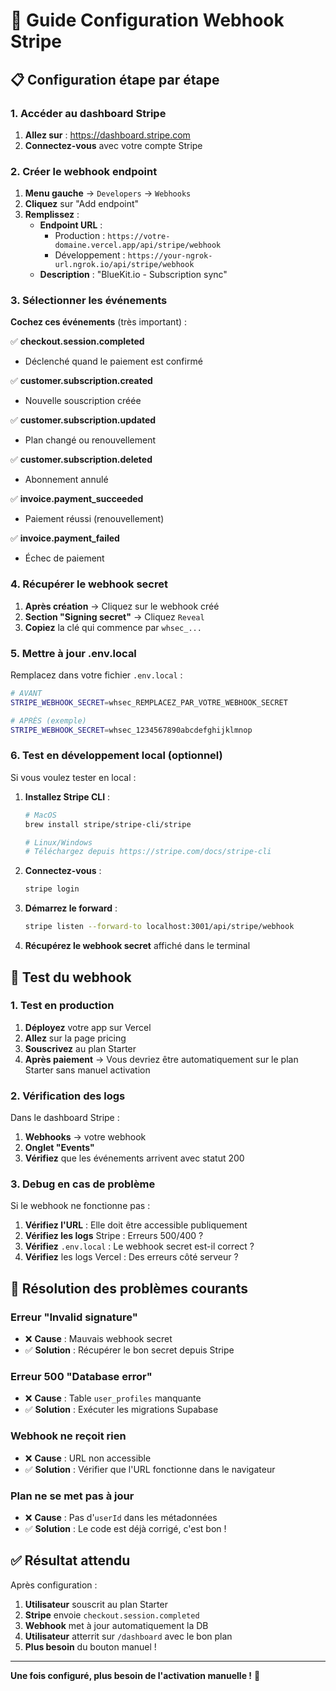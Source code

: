 # 🎯 Guide Configuration Webhook Stripe

## 📋 Configuration étape par étape

### 1. Accéder au dashboard Stripe

1. **Allez sur** : https://dashboard.stripe.com
2. **Connectez-vous** avec votre compte Stripe

### 2. Créer le webhook endpoint

1. **Menu gauche** → `Developers` → `Webhooks`
2. **Cliquez** sur "Add endpoint"
3. **Remplissez** :
   - **Endpoint URL** : 
     - Production : `https://votre-domaine.vercel.app/api/stripe/webhook`
     - Développement : `https://your-ngrok-url.ngrok.io/api/stripe/webhook`
   - **Description** : "BlueKit.io - Subscription sync"

### 3. Sélectionner les événements

**Cochez ces événements** (très important) :

✅ **checkout.session.completed**
- Déclenché quand le paiement est confirmé

✅ **customer.subscription.created**  
- Nouvelle souscription créée

✅ **customer.subscription.updated**
- Plan changé ou renouvellement

✅ **customer.subscription.deleted**
- Abonnement annulé

✅ **invoice.payment_succeeded**
- Paiement réussi (renouvellement)

✅ **invoice.payment_failed**
- Échec de paiement

### 4. Récupérer le webhook secret

1. **Après création** → Cliquez sur le webhook créé
2. **Section "Signing secret"** → Cliquez `Reveal`
3. **Copiez** la clé qui commence par `whsec_...`

### 5. Mettre à jour .env.local

Remplacez dans votre fichier `.env.local` :

```bash
# AVANT
STRIPE_WEBHOOK_SECRET=whsec_REMPLACEZ_PAR_VOTRE_WEBHOOK_SECRET

# APRÈS (exemple)
STRIPE_WEBHOOK_SECRET=whsec_1234567890abcdefghijklmnop
```

### 6. Test en développement local (optionnel)

Si vous voulez tester en local :

1. **Installez Stripe CLI** :
   ```bash
   # MacOS
   brew install stripe/stripe-cli/stripe
   
   # Linux/Windows
   # Téléchargez depuis https://stripe.com/docs/stripe-cli
   ```

2. **Connectez-vous** :
   ```bash
   stripe login
   ```

3. **Démarrez le forward** :
   ```bash
   stripe listen --forward-to localhost:3001/api/stripe/webhook
   ```

4. **Récupérez le webhook secret** affiché dans le terminal

## 🚀 Test du webhook

### 1. Test en production

1. **Déployez** votre app sur Vercel
2. **Allez** sur la page pricing
3. **Souscrivez** au plan Starter
4. **Après paiement** → Vous devriez être automatiquement sur le plan Starter sans manuel activation

### 2. Vérification des logs

Dans le dashboard Stripe :
1. **Webhooks** → votre webhook
2. **Onglet "Events"**
3. **Vérifiez** que les événements arrivent avec statut 200

### 3. Debug en cas de problème

Si le webhook ne fonctionne pas :

1. **Vérifiez l'URL** : Elle doit être accessible publiquement
2. **Vérifiez les logs** Stripe : Erreurs 500/400 ?
3. **Vérifiez** `.env.local` : Le webhook secret est-il correct ?
4. **Vérifiez** les logs Vercel : Des erreurs côté serveur ?

## 🔧 Résolution des problèmes courants

### Erreur "Invalid signature"
- ❌ **Cause** : Mauvais webhook secret
- ✅ **Solution** : Récupérer le bon secret depuis Stripe

### Erreur 500 "Database error"
- ❌ **Cause** : Table `user_profiles` manquante
- ✅ **Solution** : Exécuter les migrations Supabase

### Webhook ne reçoit rien
- ❌ **Cause** : URL non accessible
- ✅ **Solution** : Vérifier que l'URL fonctionne dans le navigateur

### Plan ne se met pas à jour
- ❌ **Cause** : Pas d'`userId` dans les métadonnées
- ✅ **Solution** : Le code est déjà corrigé, c'est bon !

## ✅ Résultat attendu

Après configuration :

1. **Utilisateur** souscrit au plan Starter
2. **Stripe** envoie `checkout.session.completed` 
3. **Webhook** met à jour automatiquement la DB
4. **Utilisateur** atterrit sur `/dashboard` avec le bon plan
5. **Plus besoin** du bouton manuel !

---

**Une fois configuré, plus besoin de l'activation manuelle !** 🎉